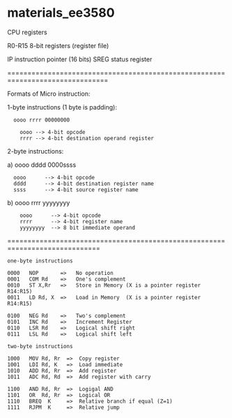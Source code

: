 # materials_ee3580


CPU registers


R0-R15    8-bit registers (register file)

IP        instruction pointer (16 bits)
SREG      status register


===============================================================================

Formats of Micro instruction:

   1-byte instructions (1 byte is padding):
   
      oooo rrrr 00000000
        
        oooo --> 4-bit opcode
        rrrr --> 4-bit destination operand register
   
   2-byte instructions:  
   
   a)
      oooo dddd   0000ssss
      
      oooo      --> 4-bit opcode
      dddd      --> 4-bit destination register name
      ssss      --> 4-bit source register name
         
   b)
      oooo rrrr   yyyyyyyy
   
        oooo      --> 4-bit opcode
        rrrr      --> 4-bit register name   
        yyyyyyyy  --> 8 bit immediate operand
	
=============================================================================

    one-byte instructions

    0000   NOP       =>   No operation
    0001   COM Rd    =>   One's complement
    0010   ST X,Rr   =>   Store in Memory (X is a pointer register R14:R15)
    0011   LD Rd, X  =>   Load in Memory  (X is a pointer register R14:R15)

    0100   NEG Rd    =>   Two's complement
    0101   INC Rd    =>   Increment Register
    0110   LSR Rd    =>   Logical shift right  
    0111   LSL Rd    =>   Logical shift left

    two-byte instructions

    1000   MOV Rd, Rr  =>  Copy register
    1001   LDI Rd, K   =>  Load immediate
    1010   ADD Rd, Rr  =>  Add register
    1011   ADC Rd, Rd  =>  Add register with carry

    1100   AND Rd, Rr  =>  Logigal AND
    1101   OR  Rd, Rr  =>  Logical OR
    1110   BREQ  K     =>  Relative branch if equal (Z=1)
    1111   RJPM  K     =>  Relative jump
